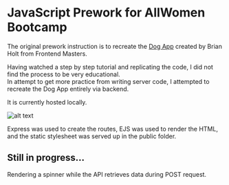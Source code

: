 # JavaScript Prework for AllWomen Bootcamp

The original prework instruction is to recreate the [Dog App](https://frontendmasters.github.io/bootcamp/dog-viewer/dog.html) created by Brian Holt from Frontend Masters.

Having watched a step by step tutorial and replicating the code, I did not find the process to be very educational. <br>
In attempt to get more practice from writing server code, I attempted to recreate the Dog App entirely via backend. 

It is currently hosted locally.

![alt text](https://i.postimg.cc/pX4TtGNx/Screen-Shot-2021-09-07-at-12-08-54-AM.png "Dog App demo page")

Express was used to create the routes, EJS was used to render the HTML, and the static stylesheet was served up in the public folder.

## Still in progress...
Rendering a spinner while the API retrieves data during POST request.

